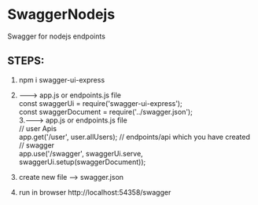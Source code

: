 # SwaggerNodejs
Swagger for nodejs endpoints

STEPS:
----------------------------------
1. npm i swagger-ui-express <br>
2. ---> app.js or endpoints.js file <br>
	const swaggerUi = require('swagger-ui-express'); <br>
	const swaggerDocument = require('../swagger.json'); <br>
3.---> app.js or endpoints.js file <br>
  // user Apis  <br>
  app.get('/user', user.allUsers);   // endpoints/api which you have created <br>
	// swagger <br>
  app.use('/swagger', swaggerUi.serve, swaggerUi.setup(swaggerDocument)); <br>

4. create new file --> swagger.json <br>

5. run in browser  http://localhost:54358/swagger

